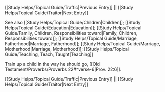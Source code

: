 [[Study Helps/Topical Guide/Traffic|Previous Entry]]  ||  [[Study Helps/Topical Guide/Traitor|Next Entry]]

 See also [[Study Helps/Topical Guide/Children|Children]]; [[Study Helps/Topical Guide/Education|Education]]; [[Study Helps/Topical Guide/Family, Children, Responsibilities toward|Family, Children, Responsibilities toward]]; [[Study Helps/Topical Guide/Marriage, Fatherhood|Marriage, Fatherhood]]; [[Study Helps/Topical Guide/Marriage, Motherhood|Marriage, Motherhood]]; [[Study Helps/Topical Guide/Teaching, Teach, Taught|Teaching]]

 Train up a child in the way he should go, [[Old Testament/Proverbs/Proverbs 22#^verse-6|Prov. 22:6]].

[[Study Helps/Topical Guide/Traffic|Previous Entry]]  ||  [[Study Helps/Topical Guide/Traitor|Next Entry]]